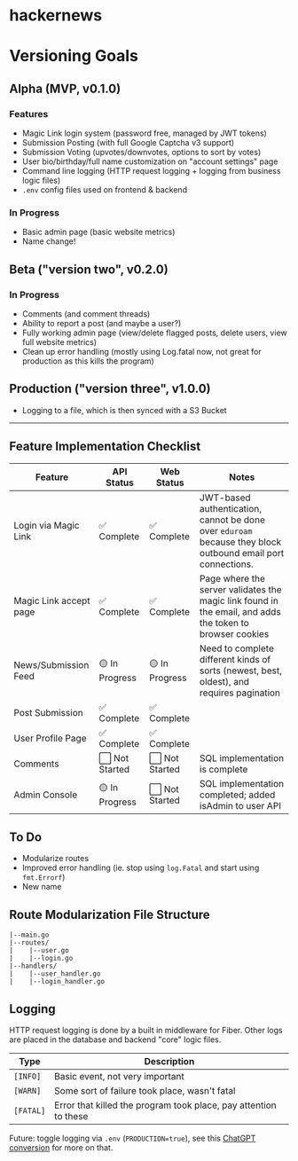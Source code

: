 # hackernews

# Versioning Goals

## Alpha (MVP, v0.1.0)

### Features

- Magic Link login system (password free, managed by JWT tokens)
- Submission Posting (with full Google Captcha v3 support)
- Submission Voting (upvotes/downvotes, options to sort by votes)
- User bio/birthday/full name customization on "account settings" page
- Command line logging (HTTP request logging + logging from business logic files)
- `.env` config files used on frontend & backend

### In Progress
- Basic admin page (basic website metrics)
- Name change!

## Beta ("version two", v0.2.0)

### In Progress

- Comments (and comment threads)
- Ability to report a post (and maybe a user?)
- Fully working admin page (view/delete flagged posts, delete users, view full website metrics)
- Clean up error handling (mostly using Log.fatal now, not great for production as this kills the program)

## Production ("version three", v1.0.0)

- Logging to a file, which is then synced with a S3 Bucket

<hr>

## Feature Implementation Checklist

| Feature                | API Status     | Web Status     | Notes                                                                                                       |
| ---------------------- | -------------- | -------------- | ----------------------------------------------------------------------------------------------------------- |
| Login via Magic Link   | ✅ Complete    | ✅ Complete    | JWT-based authentication, cannot be done over `eduroam` because they block outbound email port connections. |
| Magic Link accept page | ✅ Complete    | ✅ Complete    | Page where the server validates the magic link found in the email, and adds the token to browser cookies    |
| News/Submission Feed   | 🟡 In Progress | 🟡 In Progress | Need to complete different kinds of sorts (newest, best, oldest), and requires pagination                   |
| Post Submission        | ✅ Complete    | ✅ Complete    |                                                                                                             |
| User Profile Page      | ✅ Complete    | ✅ Complete    |                                                                                                             |
| Comments               | ⬜ Not Started | ⬜ Not Started | SQL implementation is complete                                                                              |
| Admin Console          | 🟡 In Progress | ⬜ Not Started | SQL implementation completed; added isAdmin to user API                                                     |

## To Do

- Modularize routes
- Improved error handling (ie. stop using `log.Fatal` and start using `fmt.Errorf`)
- New name

## Route Modularization File Structure

```
|--main.go
|--routes/
|    |--user.go
|    |--login.go
|--handlers/
|    |--user_handler.go
|    |--login_handler.go
```

## Logging

HTTP request logging is done by a built in middleware for Fiber. Other logs are placed in the database and backend "core" logic files.

| Type      | Description                                                      |
| --------- | ---------------------------------------------------------------- |
| `[INFO]`  | Basic event, not very important                                  |
| `[WARN]`  | Some sort of failure took place, wasn't fatal                    |
| `[FATAL]` | Error that killed the program took place, pay attention to these |

Future: toggle logging via `.env` (`PRODUCTION=true`), see this [ChatGPT conversion](https://chatgpt.com/share/68701ac1-5848-800a-9325-aea6489727a8) for more on that.